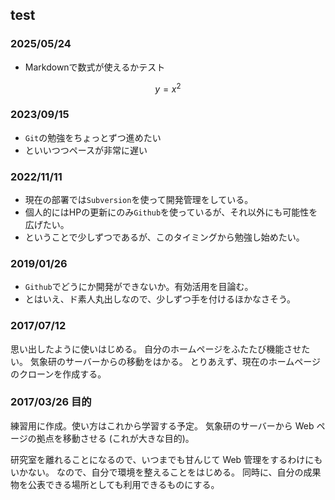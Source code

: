 ## test

### 2025/05/24
* Markdownで数式が使えるかテスト
```math
y = x^{2}
```

### 2023/09/15
- `Git`の勉強をちょっとずつ進めたい
- といいつつペースが非常に遅い

### 2022/11/11
- 現在の部署では`Subversion`を使って開発管理をしている。
- 個人的にはHPの更新にのみ`Github`を使っているが、それ以外にも可能性を広げたい。
- ということで少しずつであるが、このタイミングから勉強し始めたい。

### 2019/01/26
- `Github`でどうにか開発ができないか。有効活用を目論む。
- とはいえ、ド素人丸出しなので、少しずつ手を付けるほかなさそう。

### 2017/07/12
思い出したように使いはじめる。
自分のホームページをふたたび機能させたい。
気象研のサーバーからの移動をはかる。
とりあえず、現在のホームページのクローンを作成する。

### 2017/03/26 目的
練習用に作成。使い方はこれから学習する予定。
気象研のサーバーから Web ページの拠点を移動させる (これが大きな目的)。

研究室を離れることになるので、いつまでも甘んじて Web 管理をするわけにもいかない。
なので、自分で環境を整えることをはじめる。
同時に、自分の成果物を公表できる場所としても利用できるものにする。
